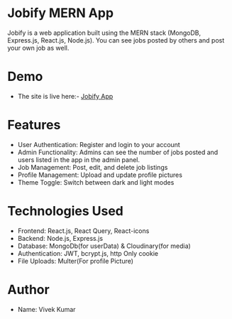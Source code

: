 # Jobify MERN App

Jobify is a web application built using the MERN stack (MongoDB, Express.js, React.js, Node.js). You can see jobs posted by others and post your own job as well.

# Demo

- The site is live here:- [Jobify App](https://jobify-mern-app-hodb.onrender.com)

# Features

- User Authentication: Register and login to your account
- Admin Functionality: Admins can see the number of jobs posted and users listed in the app in the admin panel.
- Job Management: Post, edit, and delete job listings
- Profile Management: Upload and update profile pictures
- Theme Toggle: Switch between dark and light modes

# Technologies Used

- Frontend: React.js, React Query, React-icons
- Backend: Node.js, Express.js
- Database: MongoDb(for userData) & Cloudinary(for media)
- Authentication: JWT, bcrypt.js, http Only cookie
- File Uploads: Multer(For profile Picture)

# Author
- Name: Vivek Kumar

